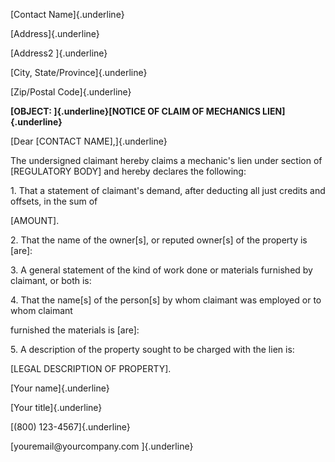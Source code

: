 [Contact Name]{.underline}

[Address]{.underline}

[Address2 ]{.underline}

[City, State/Province]{.underline}

[Zip/Postal Code]{.underline}

**[OBJECT: ]{.underline}[NOTICE OF CLAIM OF MECHANICS
LIEN]{.underline}**

[Dear \[CONTACT NAME\],]{.underline}

The undersigned claimant hereby claims a mechanic\'s lien under section
of \[REGULATORY BODY\] and hereby declares the following:

1\. That a statement of claimant\'s demand, after deducting all just
credits and offsets, in the sum of

\[AMOUNT\].

2\. That the name of the owner\[s\], or reputed owner\[s\] of the
property is \[are\]:

3\. A general statement of the kind of work done or materials furnished
by claimant, or both is:

4\. That the name\[s\] of the person\[s\] by whom claimant was employed
or to whom claimant

furnished the materials is \[are\]:

5\. A description of the property sought to be charged with the lien is:

\[LEGAL DESCRIPTION OF PROPERTY\].

[Your name]{.underline}

[Your title]{.underline}

[(800) 123-4567]{.underline}

[youremail\@yourcompany.com ]{.underline}

